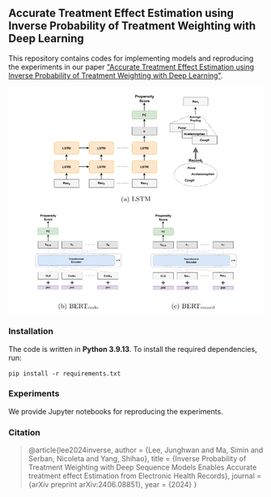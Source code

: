 ## Accurate Treatment Effect Estimation using Inverse Probability of Treatment Weighting with Deep Learning

This repository contains codes for implementing models and reproducing the experiments in our paper ["Accurate Treatment Effect Estimation using Inverse Probability of Treatment Weighting with Deep Learning"](https://arxiv.org/abs/2406.08851).

![Sample Image](images/DLPS_fig2.png)


### Installation

The code is written in **Python 3.9.13**. To install the required dependencies, run:

```
pip install -r requirements.txt
```


### Experiments

We provide Jupyter notebooks for reproducing the experiments.


### Citation

>@article{lee2024inverse,
>  author    = {Lee, Junghwan and Ma, Simin and Serban, Nicoleta and Yang, Shihao},
>  title     = {Inverse Probability of Treatment Weighting with Deep Sequence Models Enables Accurate treatment effect Estimation from Electronic Health Records},
>  journal   = {arXiv preprint arXiv:2406.08851},
>  year      = {2024}
>}
